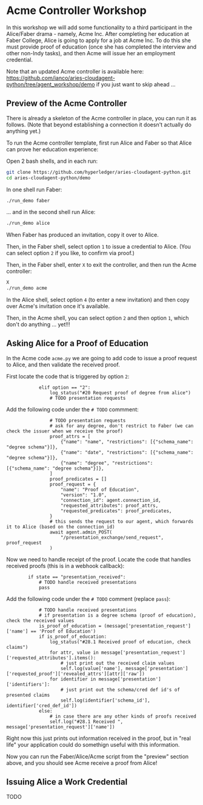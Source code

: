 
# Acme Controller Workshop

In this workshop we will add some functionality to a third participant in the Alice/Faber drama - namely, Acme Inc.  After completing her education at Faber College, Alice is going to apply for a job at Acme Inc.  To do this she must provide proof of education (once she has completed the interview and other non-Indy tasks), and then Acme will issue her an employment credential.

Note that an updated Acme controller is available here: https://github.com/ianco/aries-cloudagent-python/tree/agent_workshop/demo if you just want to skip ahead ...


## Preview of the Acme Controller

There is already a skeleton of the Acme controller in place, you can run it as follows.  (Note that beyond establishing a connection it doesn't actually do anything yet.)

To run the Acme controller template, first run Alice and Faber so that Alice can prove her education experience:

Open 2 bash shells, and in each run:

```bash
git clone https://github.com/hyperledger/aries-cloudagent-python.git
cd aries-cloudagent-python/demo
```

In one shell run Faber:

```bash
./run_demo faber
```

... and in the second shell run Alice:

```bash
./run_demo alice
```

When Faber has produced an invitation, copy it over to Alice.

Then, in the Faber shell, select option ```1``` to issue a credential to Alice.  (You can select option ```2``` if you like, to confirm via proof.)

Then, in the Faber shell, enter ```X``` to exit the controller, and then run the Acme controller:

```bash
X
./run_demo acme
```

In the Alice shell, select option ```4``` (to enter a new invitation) and then copy over Acme's invitation once it's available.

Then, in the Acme shell, you can select option ```2``` and then option ```1```, which don't do anything ... yet!!!


## Asking Alice for a Proof of Education

In the Acme code ```acme.py``` we are going to add code to issue a proof request to Alice, and then validate the received proof.

First locate the code that is triggered by option ```2```:

```
            elif option == "2":
                log_status("#20 Request proof of degree from alice")
                # TODO presentation requests
```

Add the following code under the ```# TODO``` commment:

```
                # TODO presentation requests
                # ask for any degree, don't restrict to Faber (we can check the issuer when we receive the proof)
                proof_attrs = [
                    {"name": "name", "restrictions": [{"schema_name": "degree schema"}]},
                    {"name": "date", "restrictions": [{"schema_name": "degree schema"}]}, 
                    {"name": "degree", "restrictions": [{"schema_name": "degree schema"}]}, 
                ]
                proof_predicates = []
                proof_request = {
                    "name": "Proof of Education",
                    "version": "1.0",
                    "connection_id": agent.connection_id,
                    "requested_attributes": proof_attrs,
                    "requested_predicates": proof_predicates,
                }
                # this sends the request to our agent, which forwards it to Alice (based on the connection_id)
                await agent.admin_POST(
                    "/presentation_exchange/send_request", proof_request
                )
```

Now we need to handle receipt of the proof.  Locate the code that handles received proofs (this is in a webhook callback):

```
        if state == "presentation_received":
            # TODO handle received presentations
            pass
```

Add the following code under the ```# TODO``` comment (replace ```pass```):

```
            # TODO handle received presentations
            # if presentation is a degree schema (proof of education), check the received values
            is_proof_of_education = (message['presentation_request']['name'] == 'Proof of Education')
            if is_proof_of_education:
                log_status("#28.1 Received proof of education, check claims")
                for attr, value in message['presentation_request']['requested_attributes'].items():
                    # just print out the received claim values
                    self.log(value['name'], message['presentation']['requested_proof']['revealed_attrs'][attr]['raw'])
                for identifier in message['presentation']['identifiers']:
                    # just print out the schema/cred def id's of presented claims
                    self.log(identifier['schema_id'], identifier['cred_def_id'])
            else:
                # in case there are any other kinds of proofs received
                self.log("#28.1 Received ", message['presentation_request']['name'])
```

Right now this just prints out information received in the proof, but in "real life" your application could do somethign useful with this information.

Now you can run the Faber/Alice/Acme script from the "preview" section above, and you should see Acme receive a proof from Alice!


## Issuing Alice a Work Credential

TODO


